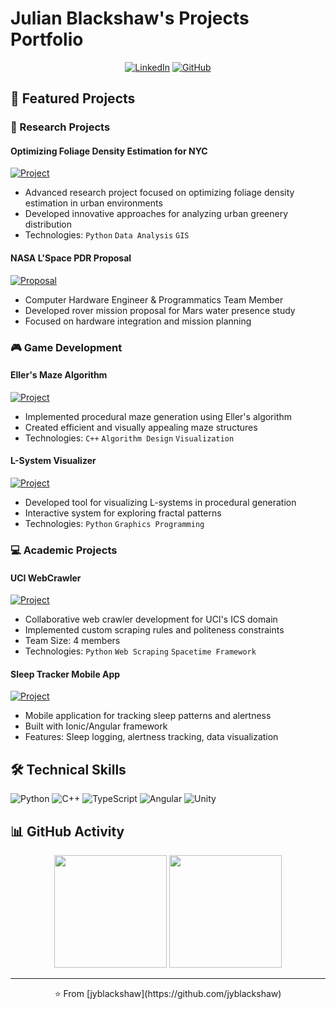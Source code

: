 # Julian Blackshaw's Projects Portfolio

<div align="center">

[![LinkedIn](https://img.shields.io/badge/LinkedIn-0077B5?style=for-the-badge&logo=linkedin&logoColor=white)](www.linkedin.com/in/julian-blackshaw-466495211)
[![GitHub](https://img.shields.io/badge/GitHub-100000?style=for-the-badge&logo=github&logoColor=white)](https://github.com/jyblackshaw)

</div>

## 🚀 Featured Projects

### 🔬 Research Projects
#### Optimizing Foliage Density Estimation for NYC
[![Project](https://img.shields.io/badge/View_Project-FF4470?style=for-the-badge)](https://github.com/jyblackshaw/Optimizing-Foliage-Density-Estimation-for-NYC-)
- Advanced research project focused on optimizing foliage density estimation in urban environments
- Developed innovative approaches for analyzing urban greenery distribution
- Technologies: `Python` `Data Analysis` `GIS`

#### NASA L'Space PDR Proposal
[![Proposal](https://img.shields.io/badge/View_Proposal-FF4470?style=for-the-badge)](https://docs.google.com/document/d/15bmLl8pCfGfXXZ5I0xZVvGx611Hoqt36/edit)
- Computer Hardware Engineer & Programmatics Team Member
- Developed rover mission proposal for Mars water presence study
- Focused on hardware integration and mission planning

### 🎮 Game Development
#### Eller's Maze Algorithm
[![Project](https://img.shields.io/badge/View_Project-FF4470?style=for-the-badge)](https://github.com/jyblackshaw/Ellers-Maze-Algorithm)
- Implemented procedural maze generation using Eller's algorithm
- Created efficient and visually appealing maze structures
- Technologies: `C++` `Algorithm Design` `Visualization`

#### L-System Visualizer
[![Project](https://img.shields.io/badge/View_Project-FF4470?style=for-the-badge)](https://github.com/jyblackshaw/L-Systems-Visualizer)
- Developed tool for visualizing L-systems in procedural generation
- Interactive system for exploring fractal patterns
- Technologies: `Python` `Graphics Programming`

### 💻 Academic Projects
#### UCI WebCrawler
[![Project](https://img.shields.io/badge/View_Project-FF4470?style=for-the-badge)](https://github.com/juneyk1/spacetime-crawler4py)
- Collaborative web crawler development for UCI's ICS domain
- Implemented custom scraping rules and politeness constraints
- Team Size: 4 members
- Technologies: `Python` `Web Scraping` `Spacetime Framework`

#### Sleep Tracker Mobile App
[![Project](https://img.shields.io/badge/View_Project-FF4470?style=for-the-badge)](https://github.com/jyblackshaw/SleepTrackerApp)
- Mobile application for tracking sleep patterns and alertness
- Built with Ionic/Angular framework
- Features: Sleep logging, alertness tracking, data visualization

## 🛠️ Technical Skills
![Python](https://img.shields.io/badge/Python-3776AB?style=for-the-badge&logo=python&logoColor=white)
![C++](https://img.shields.io/badge/C++-00599C?style=for-the-badge&logo=cplusplus&logoColor=white)
![TypeScript](https://img.shields.io/badge/TypeScript-007ACC?style=for-the-badge&logo=typescript&logoColor=white)
![Angular](https://img.shields.io/badge/Angular-DD0031?style=for-the-badge&logo=angular&logoColor=white)
![Unity](https://img.shields.io/badge/Unity-000000?style=for-the-badge&logo=unity&logoColor=white)

## 📊 GitHub Activity
<div align="center">
  <img height="180em" src="https://github-readme-stats.vercel.app/api?username=jyblackshaw&show_icons=true&theme=dark&include_all_commits=true&count_private=true"/>
  <img height="180em" src="https://github-readme-stats.vercel.app/api/top-langs/?username=jyblackshaw&layout=compact&langs_count=7&theme=dark"/>
</div>

---
<div align="center">
⭐️ From [jyblackshaw](https://github.com/jyblackshaw)
</div>
